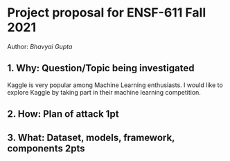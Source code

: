 # Project proposal for ENSF-611 Fall 2021

Author: *Bhavyai Gupta*


## 1. Why: Question/Topic being investigated

Kaggle is very popular among Machine Learning enthusiasts. I would like to explore Kaggle by taking part in their machine learning competition.


## 2. How: Plan of attack 1pt

## 3. What: Dataset, models, framework, components 2pts